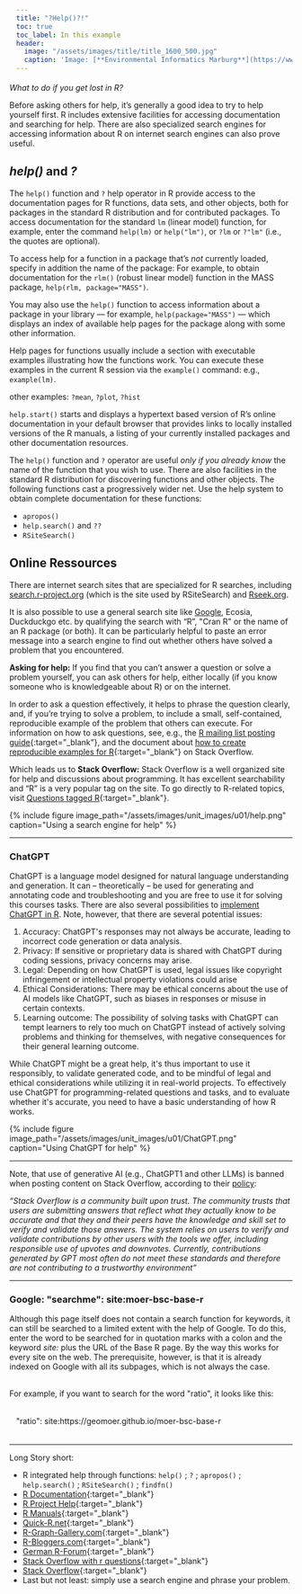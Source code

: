 ```yaml
---
title: "?Help()?!"
toc: true
toc_label: In this example
header:
  image: "/assets/images/title/title_1600_500.jpg"
  caption: 'Image: [**Environmental Informatics Marburg**](https://www.uni-marburg.de/en/fb19/disciplines/physisch/environmentalinformatics)'
---
```

*What to do if you get lost in R?*

Before asking others for help, it’s generally a good idea to try to help yourself first. R includes extensive facilities for accessing documentation and searching for help. There are also specialized search engines for accessing information about R on internet search engines can also prove useful.


## *help()* and *?*

The `help()` function and `?` help operator in R provide access to the documentation pages for R functions, data sets, and other objects, both for packages in the standard R distribution and for contributed packages. To access documentation for the standard `lm` (linear model) function, for example, enter the command `help(lm)` or `help("lm")`, or `?lm` or `?"lm"` (i.e., the quotes are optional).

To access help for a function in a package that’s *not* currently loaded, specify in addition the name of the package: For example, to obtain documentation for the `rlm()` (robust linear model) function in the MASS package, `help(rlm, package="MASS")`.

You may also use the `help()` function to access information about a package in your library — for example, `help(package="MASS")` — which displays an index of available help pages for the package along with some other information.

Help pages for functions usually include a section with executable examples illustrating how the functions work. You can execute these examples in the current R session via the `example()` command: e.g., `example(lm)`.

other examples: `?mean`, `?plot`, `?hist`

`help.start()` starts and displays a hypertext based version of R’s online documentation in your default browser that provides links to locally installed versions of the R manuals, a listing of your currently installed packages and other documentation resources.

The `help()` function and `?` operator are useful *only if you already know* the name of the function that you wish to use. There are also facilities in the standard R distribution for discovering functions and other objects. The following functions cast a progressively wider net. Use the help system to obtain complete documentation for these functions:

* `apropos()`
* `help.search()` and `??`
* `RSiteSearch()` 

## Online Ressources

There are internet search sites that are specialized for R searches, including [search.r-project.org](search.r-project.org) (which is the site used by RSiteSearch) and [Rseek.org](rseek.org).

It is also possible to use a general search site like [Google](https://letmegooglethat.com/?q=How+to+transform+data+from+long+to+wide+format+in+R%3F), Ecosia, Duckduckgo etc. by qualifying the search with “R”, "Cran R" or the name of an R package (or both). 
It can be particularly helpful to paste an error message into a search engine to find out whether others have solved a problem that you encountered.

**Asking for help:**
If you find that you can’t answer a question or solve a problem yourself, you can ask others for help, either locally (if you know someone who is knowledgeable about R) or on the internet.

In order to ask a question effectively, it helps to phrase the question clearly, and, if you’re trying to solve a problem, to include a small, self-contained, reproducible example of the problem that others can execute. For information on how to ask questions, see, e.g., the [R mailing list posting guide](https://www.r-project.org/posting-guide.html){:target="_blank"}, and the document about [how to create reproducible examples for R](https://stackoverflow.com/questions/5963269/how-to-make-a-great-r-reproducible-example){:target="_blank"} on Stack Overflow.

Which leads us to **Stack Overflow:**
Stack Overflow is a well organized site for help and discussions about programming. It has excellent searchability and “R” is a very popular tag on the site. To go directly to R-related topics, visit [Questions tagged R](http://stackoverflow.com/questions/tagged/r){:target="_blank"}.

{% include figure image_path="/assets/images/unit_images/u01/help.png" caption="Using a search engine for help" %}

---
### ChatGPT

ChatGPT is a language model designed for natural language understanding and generation. It can – theoretically – be used for generating and annotating code and troubleshooting and you are free to use it for solving this courses tasks. There are also several possibilities to [implement ChatGPT in R](https://cran.r-project.org/web/packages/chatgpt/chatgpt.pdf). Note, however, that there are several potential issues:

1.  Accuracy: ChatGPT's responses may not always be accurate, leading to incorrect code generation or data analysis.
2.  Privacy: If sensitive or proprietary data is shared with ChatGPT during coding sessions, privacy concerns may arise.
3.	Legal: Depending on how ChatGPT is used, legal issues like copyright infringement or intellectual property violations could arise
4.	Ethical Considerations: There may be ethical concerns about the use of AI models like ChatGPT, such as biases in responses or misuse in certain contexts.
5.  Learning outcome: The possibility of solving tasks with ChatGPT can tempt learners to rely too much on ChatGPT instead of actively solving problems and thinking for themselves, with negative consequences for their general learning outcome. 

While ChatGPT might be a great help, it's thus important to use it responsibly, to validate generated code, and to be mindful of legal and ethical considerations while utilizing it in real-world projects. 
To effectively use ChatGPT for programming-related questions and tasks, and to evaluate whether it's accurate,  you need to have a basic understanding of how R works.

{% include figure image_path="/assets/images/unit_images/u01/ChatGPT.png" caption="Using ChatGPT for help" %}

---

Note, that use of generative AI (e.g., ChatGPT1 and other LLMs) is banned when posting content on Stack Overflow, according to their [policy](https://stackoverflow.com/help/gpt-policy):

*“Stack Overflow is a community built upon trust. The community trusts that users are submitting answers that reflect what they actually know to be accurate and that they and their peers have the knowledge and skill set to verify and validate those answers. The system relies on users to verify and validate contributions by other users with the tools we offer, including responsible use of upvotes and downvotes. Currently, contributions generated by GPT most often do not meet these standards and therefore are not contributing to a trustworthy environment”* 

---

### Google: "searchme": site:moer-bsc-base-r

<p>Although this page itself does not contain a search function for keywords, it can still be searched to a limited extent with the help of Google. To do this, enter the word to be searched for in quotation marks with a colon and the keyword <i>site:</i> plus the URL of the Base R page. By the way this works for every site on the web. The prerequisite, however, is that it is already indexed on Google with all its subpages, which is not always the case. <br> <br>

For example, if you want to search for the word "ratio", it looks like this:
</p>

<html>
<head>
<meta name="viewport" content="width=device-width, initial-scale=1">
<style>
div {
  margin-bottom: 15px;
  padding: 4px 12px;
}

.info {
  background-color: #e7f3fe;
  border-left: 6px solid #2196F3;
}

</style>
</head>
<body>
<div class="info">
  <p> "ratio": site:https://geomoer.github.io/moer-bsc-base-r </p>
</div>
</body>
</html>

---

Long Story short:

* R integrated help through functions: `help()` ; `?` ; `apropos()` ; `help.search()` ; `RSiteSearch()` ; `findfn()`
* [R Documentation](https://www.rdocumentation.org/){:target="_blank"}
* [R Project Help](https://www.r-project.org/help.html){:target="_blank"}
* [R Manuals](https://cran.r-project.org/manuals.html){:target="_blank"}
* [Quick-R.net](https://www.statmethods.net/){:target="_blank"}
* [R-Graph-Gallery.com](https://www.r-graph-gallery.com/){:target="_blank"}
* [R-Bloggers.com](https://www.r-bloggers.com/){:target="_blank"}
* [German R-Forum](http://forum.r-statistik.de/index.php){:target="_blank"}
* [Stack Overflow with r questions](http://stackoverflow.com/questions/tagged/r){:target="_blank"}
* [Stack Overflow](https://stackoverflow.com/){:target="_blank"}
* Last but not least: simply use a search engine and phrase your problem.


